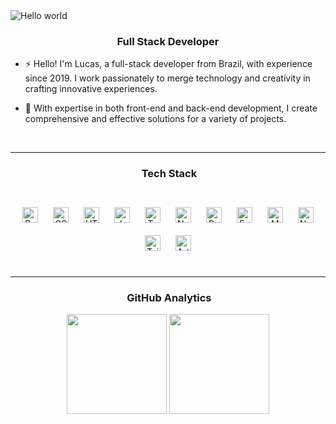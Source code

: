 <img src="https://i.imgur.com/lQTM68a.png" alt="Hello world">

### <div align="center">Full Stack Developer</div>  

</div>  

- ⚡ Hello! I'm Lucas, a full-stack developer from Brazil, with experience since 2019. I work passionately to merge technology and creativity in crafting innovative experiences.  

- 🌱 With expertise in both front-end and back-end development, I create comprehensive and effective solutions for a variety of projects.  

<br/>  
<hr/>

### <div align="center">&nbsp;Tech Stack</div>  
<div align="center"><br>
    <a href="https://reactjs.org/" target="_blank"><img style="margin: 10px" src="https://img.shields.io/badge/React-20232A?style=for-the-badge&logo=react&logoColor=61DAFB" alt="React" height="25" /></a>  
    <a href="https://www.w3schools.com/css/" target="_blank"><img style="margin: 10px" src="https://img.shields.io/badge/CSS-239120?&style=for-the-badge&logo=css3&logoColor=white" alt="CSS3" height="25" /></a>  
    <a href="https://en.wikipedia.org/wiki/HTML5" target="_blank"><img style="margin: 10px" src="https://img.shields.io/badge/HTML5-E34F26?style=for-the-badge&logo=html5&logoColor=white" alt="HTML5" height="25" /></a>  
    <a href="https://www.javascript.com/" target="_blank"><img style="margin: 10px" src="https://img.shields.io/badge/JavaScript-F7DF1E?style=for-the-badge&logo=javascript&logoColor=black" alt="JavaScript" height="25" /></a>  
    <a href="https://www.typescriptlang.org/" target="_blank"><img style="margin: 10px" src="https://img.shields.io/badge/TypeScript-007ACC?style=for-the-badge&logo=typescript&logoColor=white" alt="TypeScript" height="25" /></a>
    <a href="https://nodejs.org/" target="_blank"><img style="margin: 10px" src="https://img.shields.io/badge/Node.js-43853D?style=for-the-badge&logo=node.js&logoColor=white" alt="Node.js" height="25" /></a>  
    <a href="https://www.python.org/" target="_blank"><img style="margin: 10px" src="https://img.shields.io/badge/Python-3776AB?style=for-the-badge&logo=python&logoColor=white" alt="Python" height="25" /></a>
    <a href="https://expressjs.com/" target="_blank"><img style="margin: 10px" src="https://img.shields.io/badge/Express.js-404D59?style=for-the-badge" alt="Express.js" height="25" /></a>  
    <a href="https://www.mongodb.com/" target="_blank"><img style="margin: 10px" src="https://img.shields.io/badge/MongoDB-4EA94B?style=for-the-badge&logo=mongodb&logoColor=white" alt="MongoDB" height="25" /></a>  
    <a href="https://nextjs.org/" target="_blank"><img style="margin: 10px" src="https://img.shields.io/badge/Next.js-000000?style=for-the-badge&logo=next.js&logoColor=white" alt="Next.js" height="25" /></a>
    <a href="https://tailwindcss.com/" target="_blank"><img style="margin: 10px" src="https://img.shields.io/badge/Tailwind_CSS-38B2AC?style=for-the-badge&logo=tailwind-css&logoColor=white" alt="Tailwind CSS" height="25" /></a>
    <a href="https://openai.com/" target="_blank"><img style="margin: 10px" src="https://img.shields.io/badge/Artificial_Intelligence-000000?style=for-the-badge&logo=openai&logoColor=white" alt="Artificial Intelligence (AI)" height="25" /></a>
</div>

<br>
<hr/>

### <div align="center">&nbsp;GitHub Analytics</div>  
<div align="center">
<img height="160em" src="https://github-readme-stats.vercel.app/api?username=Lucaszmv&theme=dark&show_icons=true"/>
<img height="160em" src="https://github-readme-stats.vercel.app/api/top-langs/?username=Lucaszmv&layout=compact&langs_count=7&theme=dark"/>
</div>
